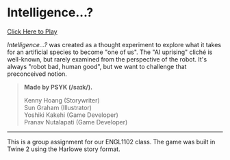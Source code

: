 # Intelligence...?

[Click Here to Play](https://preyneyv.github.io/engl-1102-artifact-3/)

_Intelligence...?_ was created as a thought experiment to explore what it takes for an artificial species to become "one of us". The "AI uprising" cliché is well-known, but rarely examined from the perspective of the robot. It's always "robot bad, human good", but we want to challenge that preconceived notion.

> **Made by PSYK (/saɪk/).**
> 
> Kenny Hoang (Storywriter)  
> Sun Graham (Illustrator)  
> Yoshiki Kakehi (Game Developer)  
> Pranav Nutalapati (Game Developer)

---

This is a group assignment for our ENGL1102 class. The game was built in Twine 2 using the Harlowe story format. 
